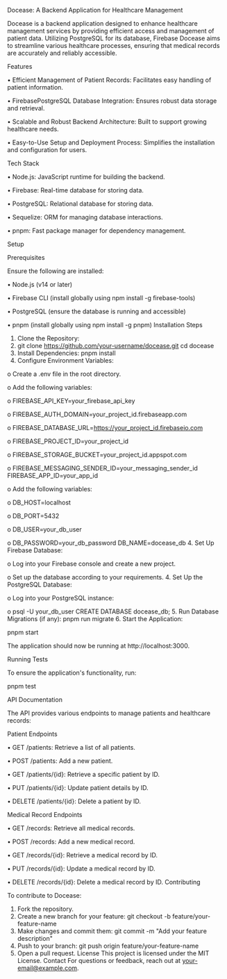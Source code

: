 Docease: A Backend Application for Healthcare Management

Docease is a backend application designed to enhance healthcare management services by providing efficient access and management of patient data. Utilizing PostgreSQL for its database, Firebase Docease aims to streamline various healthcare processes, ensuring that medical records are accurately and reliably accessible.

Features

•	Efficient Management of Patient Records: Facilitates easy handling of patient information.

•	FirebasePostgreSQL Database Integration: Ensures robust data storage and retrieval.

•	Scalable and Robust Backend Architecture: Built to support growing healthcare needs.

•	Easy-to-Use Setup and Deployment Process: Simplifies the installation and configuration for users.

Tech Stack

•	Node.js: JavaScript runtime for building the backend.

•	Firebase: Real-time database for storing data.

•	PostgreSQL: Relational database for storing data.

•	Sequelize: ORM for managing database interactions.

•	pnpm: Fast package manager for dependency management.

Setup

Prerequisites

Ensure the following are installed:

•	Node.js (v14 or later)

•	Firebase CLI (install globally using npm install -g firebase-tools)

•	PostgreSQL (ensure the database is running and accessible)

•	pnpm (install globally using npm install -g pnpm)
Installation Steps
1.	Clone the Repository:
2.	git clone https://github.com/your-username/docease.git
cd docease
2.	Install Dependencies:
pnpm install
3.	Configure Environment Variables:

o	Create a .env file in the root directory.

o	Add the following variables:

o	FIREBASE_API_KEY=your_firebase_api_key

o	FIREBASE_AUTH_DOMAIN=your_project_id.firebaseapp.com

o	FIREBASE_DATABASE_URL=https://your_project_id.firebaseio.com

o	FIREBASE_PROJECT_ID=your_project_id

o	FIREBASE_STORAGE_BUCKET=your_project_id.appspot.com

o	FIREBASE_MESSAGING_SENDER_ID=your_messaging_sender_id
FIREBASE_APP_ID=your_app_id

o	Add the following variables:

o	DB_HOST=localhost

o	DB_PORT=5432

o	DB_USER=your_db_user

o	DB_PASSWORD=your_db_password
DB_NAME=docease_db
4.	Set Up Firebase Database:

o	Log into your Firebase console and create a new project.

o	Set up the database according to your requirements.
4.	Set Up the PostgreSQL Database:

o	Log into your PostgreSQL instance:

o	psql -U your_db_user
CREATE DATABASE docease_db;
5.	Run Database Migrations (if any):
pnpm run migrate
6.	Start the Application:

pnpm start

The application should now be running at http://localhost:3000.

Running Tests

To ensure the application's functionality, run:

pnpm test

API Documentation

The API provides various endpoints to manage patients and healthcare records:

Patient Endpoints

•	GET /patients: Retrieve a list of all patients.

•	POST /patients: Add a new patient.

•	GET /patients/{id}: Retrieve a specific patient by ID.

•	PUT /patients/{id}: Update patient details by ID.

•	DELETE /patients/{id}: Delete a patient by ID.

Medical Record Endpoints

•	GET /records: Retrieve all medical records.

•	POST /records: Add a new medical record.

•	GET /records/{id}: Retrieve a medical record by ID.

•	PUT /records/{id}: Update a medical record by ID.

•	DELETE /records/{id}: Delete a medical record by ID.
Contributing

To contribute to Docease:
1.	Fork the repository.
2.	Create a new branch for your feature:
git checkout -b feature/your-feature-name
3.	Make changes and commit them:
git commit -m "Add your feature description"
4.	Push to your branch:
git push origin feature/your-feature-name
5.	Open a pull request.
License
This project is licensed under the MIT License.
Contact
For questions or feedback, reach out at your-email@example.com.


